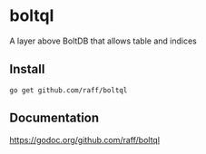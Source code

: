 # boltql
A layer above BoltDB that allows table and indices

## Install

    go get github.com/raff/boltql
    
## Documentation
https://godoc.org/github.com/raff/boltql
